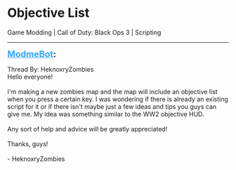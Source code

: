 # Objective List
Game Modding | Call of Duty: Black Ops 3 | Scripting

---
<strong style="font-size: 1.4em;"><span style="text-decoration: underline;text-decoration-color: #34a7f9;"><span style="color:#34a7f9;">ModmeBot</span></span>:</strong>

<p>Thread By: HeknoxryZombies<br />Hello everyone!<br /> <br />I&#39;m making a new zombies map and the map will include an objective list when you press a certain key. I was wondering if there is already an existing script for it or if there isn&#39;t maybe just a few ideas and tips you guys can give me. My idea was something similar to the WW2 objective HUD.<br /> <br />Any sort of help and advice will be greatly appreciated!<br /> <br />Thanks, guys!<br /> <br />- HeknoxryZombies</p>
